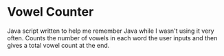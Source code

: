 # Vowel Counter
Java script written to help me remember Java while I wasn't using it very often. Counts the number of vowels in each word the user inputs
and then gives a total vowel count at the end. 
